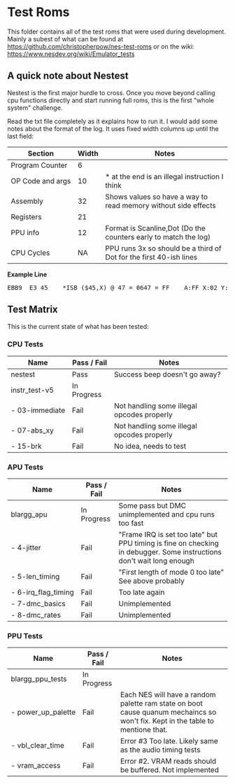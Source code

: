 # Test Roms

This folder contains all of the test roms that were used during development.
Mainly a subest of what can be found at https://github.com/christopherpow/nes-test-roms
or on the wiki: https://www.nesdev.org/wiki/Emulator_tests

## A quick note about Nestest

Nestest is the first major hurdle to cross. Once you move beyond calling cpu functions directly and start running full roms, this is the first "whole system" challenge.

Read the txt file completely as it explains how to run it. I would add some notes about the format of the log. It uses fixed width columns up until the last field:

| Section | Width | Notes |
| ------- | ----- | ----- |
| Program Counter | 6 | |
| OP Code and args | 10 | * at the end is an illegal instruction I think |
| Assembly | 32 | Shows values so have a way to read memory without side effects |
| Registers | 21 | |
| PPU info | 12 | Format is Scanline,Dot (Do the counters early to match the log) |
| CPU Cycles | NA | PPU runs 3x so should be a third of Dot for the first 40-ish lines |

**Example Line**
<pre>EBB9  E3 45    *ISB ($45,X) @ 47 = 0647 = FF    A:FF X:02 Y:AB P:A5 SP:FB PPU:161,209 CYC:18370</pre>

## Test Matrix

This is the current state of what has been tested:

### CPU Tests

| Name   | Pass / Fail | Notes
| ----          | ---- | -----
| nestest       | Pass | Success beep doesn't go away?
| instr_test-v5 | In Progress |
| - 03-immediate | Fail | Not handling some illegal opcodes properly
| - 07-abs_xy | Fail | Not handling some illegal opcodes properly
| - 15-brk | Fail | No idea, needs to test

### APU Tests

| Name           | Pass / Fail | Notes
| ----           | ---- | -----
| blargg_apu     | In Progress | Some pass but DMC unimplemented and cpu runs too fast
| - 4-jitter     | Fail | "Frame IRQ is set too late" but PPU timing is fine on checking in debugger. Some instructions don't wait long enough
| - 5-len_timing | Fail | "First length of mode 0 too late" See above probably
| - 6-irq_flag_timing | Fail | Too late again
| - 7-dmc_basics | Fail | Unimplemented
| - 8-dmc_rates  | Fail | Unimplemented

### PPU Tests

| Name           | Pass / Fail | Notes
| ----           | ---- | -----
| blargg_ppu_tests | In Progress |
| - power_up_palette | Fail | Each NES will have a random palette ram state on boot cause quanum mechaincs so won't fix. Kept in the table to mentione that.
| - vbl_clear_time | Fail | Error #3 Too late. Likely same as the audio timing tests 
| - vram_access | Fail | Error #2. VRAM reads should be buffered. Not implemented
















<!--- Our little secret... -->
<style>
table td:nth-of-type(1) {
    white-space: nowrap;
}
</style>
